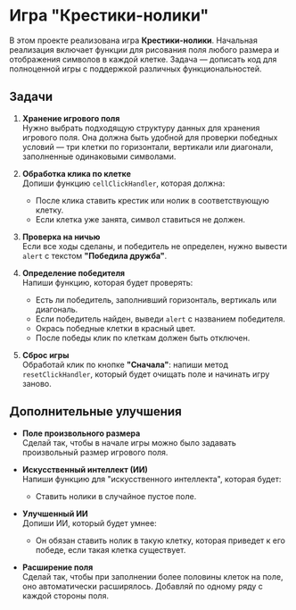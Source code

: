 # Игра "Крестики-нолики"

В этом проекте реализована игра **Крестики-нолики**. Начальная реализация включает функции для рисования поля любого размера и отображения символов в каждой клетке. Задача — дописать код для полноценной игры с поддержкой различных функциональностей.

## Задачи

1. **Хранение игрового поля**  
   Нужно выбрать подходящую структуру данных для хранения игрового поля. Она должна быть удобной для проверки победных условий — три клетки по горизонтали, вертикали или диагонали, заполненные одинаковыми символами.

2. **Обработка клика по клетке**  
   Допиши функцию `cellClickHandler`, которая должна:
   - После клика ставить крестик или нолик в соответствующую клетку.
   - Если клетка уже занята, символ ставиться не должен.

3. **Проверка на ничью**  
   Если все ходы сделаны, и победитель не определен, нужно вывести `alert` с текстом **"Победила дружба"**.

4. **Определение победителя**  
   Напиши функцию, которая будет проверять:
   - Есть ли победитель, заполнивший горизонталь, вертикаль или диагональ.
   - Если победитель найден, выведи `alert` с названием победителя.
   - Окрась победные клетки в красный цвет.
   - После победы клик по клеткам должен быть отключен.

5. **Сброс игры**  
   Обработай клик по кнопке **"Сначала"**: напиши метод `resetClickHandler`, который будет очищать поле и начинать игру заново.

## Дополнительные улучшения

- **Поле произвольного размера**  
  Сделай так, чтобы в начале игры можно было задавать произвольный размер игрового поля.

- **Искусственный интеллект (ИИ)**  
  Напиши функцию для "искусственного интеллекта", которая будет:
  - Ставить нолики в случайное пустое поле.

- **Улучшенный ИИ**  
  Допиши ИИ, который будет умнее:
  - Он обязан ставить нолик в такую клетку, которая приведет к его победе, если такая клетка существует.

- **Расширение поля**  
  Сделай так, чтобы при заполнении более половины клеток на поле, оно автоматически расширялось. Добавляй по одному ряду с каждой стороны поля.
